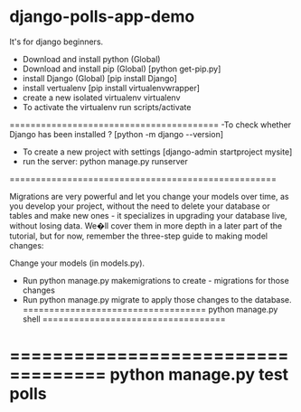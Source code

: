 # django-polls-app-demo
It's for django beginners.

- Download and install python (Global)
- Download and install pip (Global)
  [python get-pip.py]
- install Django (Global)
   [pip install Django]
- install vertualenv 
   [pip install virtualenvwrapper]
- create a new isolated virtualenv
   virtualenv <Name>
- To activate the virtualenv
   run scripts/activate


========================================
-To check whether Django has been installed ?
  [python -m django --version]
- To  create a new project with settings
  [django-admin startproject mysite]
- run the server: python manage.py runserver

===================================================

Migrations are very powerful and let you change your models over time, as you develop your project, without the need to delete your database or tables and make new ones - it specializes in upgrading your database live, without losing data. We�ll cover them in more depth in a later part of the tutorial, but for now, remember the three-step guide to making model changes:

Change your models (in models.py).
- Run python manage.py makemigrations to create - migrations for those changes
- Run python manage.py migrate to apply those changes to the database.
===================================
python manage.py shell
===================================

===================================
python manage.py test polls
===================================
